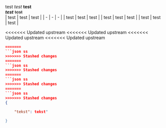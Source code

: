 test
_test_
**test**  
_**test**_
~~test~~  
| test | test | test |
| - | - | - |
| test | test | test |
| test | test | test |
| test | test | test |


<<<<<<< Updated upstream
<<<<<<< Updated upstream
<<<<<<< Updated upstream
<<<<<<< Updated upstream
```json
=======
```json ss
>>>>>>> Stashed changes
=======
```json ss
>>>>>>> Stashed changes
=======
```json ss
>>>>>>> Stashed changes
=======
```json ss
>>>>>>> Stashed changes
{
    
    "tekst": tekst"

}
```